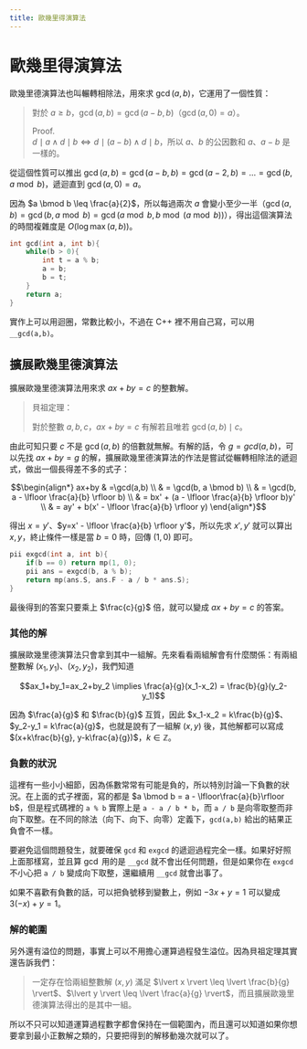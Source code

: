 ```yaml
---
title: 歐幾里得演算法
---
```

# 歐幾里得演算法

歐幾里德演算法也叫輾轉相除法，用來求 $\gcd(a,b)$，它運用了一個性質：

> 對於 $a \geq b$，$\gcd(a,b)=\gcd(a-b,b)$（$\gcd(a,0)=a$）。
> 
> Proof.  
> $d \mid a \land d \mid b \iff d \mid (a-b) \land d \mid b$，所以 $a$、$b$ 的公因數和 $a$、$a-b$ 是一樣的。

從這個性質可以推出 $\gcd(a,b)=\gcd(a-b,b)=\gcd(a-2,b)=\dots=\gcd(b, a \bmod b)$，遞迴直到 $\gcd(a,0)=a$。

因為 $a \bmod b \leq \frac{a}{2}$，所以每過兩次 $a$ 會變小至少一半（$\gcd(a,b)=\gcd(b, a \bmod b) = \gcd(a \bmod b, b \bmod (a \bmod b))$），得出這個演算法的時間複雜度是 $O(\log \max(a,b))$。

```cpp
int gcd(int a, int b){
    while(b > 0){
        int t = a % b;
        a = b;
        b = t;
    }
    return a;
}
```

實作上可以用迴圈，常數比較小，不過在 C++ 裡不用自己寫，可以用 `__gcd(a,b)`。

## 擴展歐幾里德演算法

擴展歐幾里德演算法用來求 $ax+by=c$ 的整數解。

> 貝祖定理：
>
> 對於整數 $a,b,c$，$ax+by=c$ 有解若且唯若 $\gcd(a,b) \mid c$。

由此可知只要 $c$ 不是 $\gcd(a,b)$ 的倍數就無解。有解的話，令 $g=gcd(a,b)$，可以先找 $ax+by=g$ 的解，擴展歐幾里德演算法的作法是嘗試從輾轉相除法的遞迴式，做出一個長得差不多的式子：

$$\begin{align*}
    ax+by & =\gcd(a,b) \\
    & = \gcd(b, a \bmod b) \\
    & = \gcd(b, a - \lfloor \frac{a}{b} \rfloor b) \\
    & = bx' + (a - \lfloor \frac{a}{b} \rfloor b)y' \\
    & = ay' + b(x' - \lfloor \frac{a}{b} \rfloor y)
\end{align*}$$

得出 $x=y'$、$y=x' - \lfloor \frac{a}{b} \rfloor y'$，所以先求 $x',y'$ 就可以算出 $x,y$，終止條件一樣是當 $b=0$ 時，回傳 $(1,0)$ 即可。

```cpp
pii exgcd(int a, int b){
    if(b == 0) return mp(1, 0);
    pii ans = exgcd(b, a % b);
    return mp(ans.S, ans.F - a / b * ans.S);
}
```

最後得到的答案只要乘上 $\frac{c}{g}$ 倍，就可以變成 $ax+by=c$ 的答案。

### 其他的解

擴展歐幾里德演算法只會拿到其中一組解。先來看看兩組解會有什麼關係：有兩組整數解 $(x_1,y_1)$、$(x_2,y_2)$，我們知道

$$ax_1+by_1=ax_2+by_2 \implies \frac{a}{g}(x_1-x_2) = \frac{b}{g}(y_2-y_1)$$

因為 $\frac{a}{g}$ 和 $\frac{b}{g}$ 互質，因此 $x_1-x_2 = k\frac{b}{g}$、$y_2-y_1 = k\frac{a}{g}$，也就是說有了一組解 $(x,y)$ 後，其他解都可以寫成 $(x+k\frac{b}{g}, y-k\frac{a}{g})$，$k \in \mathbb{Z}$。

### 負數的狀況

這裡有一些小小細節，因為係數常常有可能是負的，所以特別討論一下負數的狀況。在上面的式子裡面，寫的都是 $a \bmod b = a - \lfloor\frac{a}{b}\rfloor b$，但是程式碼裡的 `a % b` 實際上是 `a - a / b * b`，而 `a / b` 是向零取整而非向下取整。在不同的除法（向下、向下、向零）定義下，`gcd(a,b)` 給出的結果正負會不一樣。

要避免這個問題發生，就要確保 `gcd` 和 `exgcd` 的遞迴過程完全一樣。如果好好照上面那樣寫，並且算 $\gcd$ 用的是 `__gcd` 就不會出任何問題，但是如果你在 `exgcd` 不小心把 `a / b` 變成向下取整，還繼續用 `__gcd` 就會出事了。

如果不喜歡有負數的話，可以把負號移到變數上，例如 $-3x+y=1$ 可以變成 $3(-x)+y=1$。

### 解的範圍

另外還有溢位的問題，事實上可以不用擔心運算過程發生溢位。因為貝祖定理其實還告訴我們：

> 一定存在恰兩組整數解 $(x,y)$ 滿足 $\lvert x \rvert \leq \lvert \frac{b}{g} \rvert$、$\lvert y \rvert \leq \lvert \frac{a}{g} \rvert$，而且擴展歐幾里德演算法得出的是其中一組。

所以不只可以知道運算過程數字都會保持在一個範圍內，而且還可以知道如果你想要拿到最小正數解之類的，只要把得到的解移動幾次就可以了。